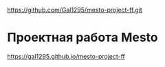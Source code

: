 https://github.com/Gal1295/mesto-project-ff.git
# Проектная работа Mesto
 https://gal1295.github.io/mesto-project-ff
